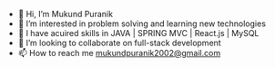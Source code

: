 - 👋 Hi, I’m Mukund Puranik 
- 👀 I’m interested in problem solving and learning new technologies
- 🌱 I have acuired skills in JAVA | SPRING MVC | React.js | MySQL
- 💞️ I’m looking to collaborate on full-stack development
- 📫 How to reach me mukundpuranik2002@gmail.com


